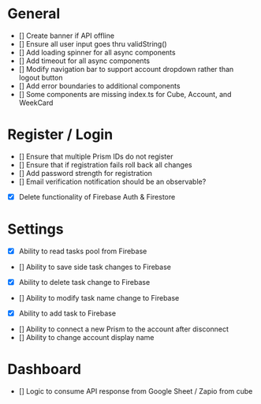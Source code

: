 # General

- [] Create banner if API offline
- [] Ensure all user input goes thru validString()
- [] Add loading spinner for all async components
- [] Add timeout for all async components
- [] Modify navigation bar to support account dropdown rather than logout button
- [] Add error boundaries to additional components
- [] Some components are missing index.ts for Cube, Account, and WeekCard

# Register / Login

- [] Ensure that multiple Prism IDs do not register
- [] Ensure that if registration fails roll back all changes
- [] Add password strength for registration
- [] Email verification notification should be an observable?
- [x] Delete functionality of Firebase Auth & Firestore

# Settings

- [x] Ability to read tasks pool from Firebase
- [] Ability to save side task changes to Firebase
- [x] Ability to delete task change to Firebase
- [] Ability to modify task name change to Firebase
- [x] Ability to add task to Firebase
- [] Ability to connect a new Prism to the account after disconnect
- [] Ability to change account display name

# Dashboard

- [] Logic to consume API response from Google Sheet / Zapio from cube
